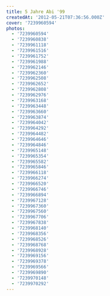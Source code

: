 ```yaml
---
title: 5 Jahre Abi '99
createdAt: '2012-05-21T07:36:56.000Z'
cover: '7239960594'
photos:
  - '7239960594'
  - '7239960838'
  - '7239961118'
  - '7239961516'
  - '7239961752'
  - '7239961988'
  - '7239962146'
  - '7239962360'
  - '7239962508'
  - '7239962652'
  - '7239962808'
  - '7239962976'
  - '7239963168'
  - '7239963448'
  - '7239963660'
  - '7239963874'
  - '7239964042'
  - '7239964292'
  - '7239964482'
  - '7239964646'
  - '7239964846'
  - '7239965148'
  - '7239965354'
  - '7239965582'
  - '7239965846'
  - '7239966118'
  - '7239966274'
  - '7239966520'
  - '7239966746'
  - '7239966894'
  - '7239967128'
  - '7239967360'
  - '7239967560'
  - '7239967706'
  - '7239967838'
  - '7239968140'
  - '7239968356'
  - '7239968526'
  - '7239968768'
  - '7239968928'
  - '7239969156'
  - '7239969378'
  - '7239969566'
  - '7239969890'
  - '7239970148'
  - '7239970292'
---
```



